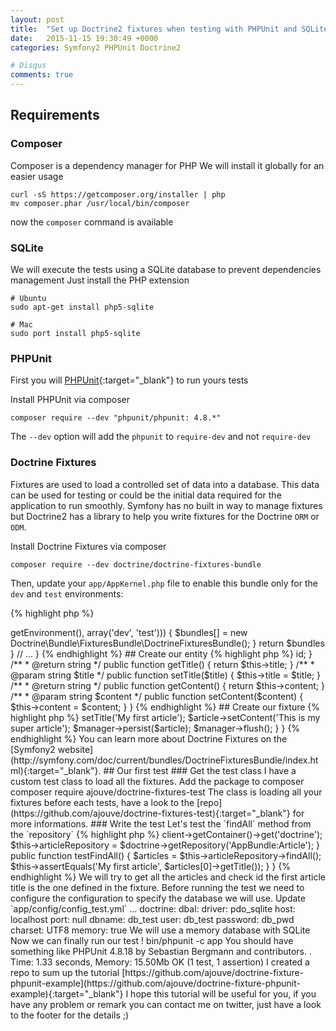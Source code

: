 ```yaml
---
layout: post
title:  "Set up Doctrine2 fixtures when testing with PHPUnit and SQLite"
date:   2015-11-15 19:30:49 +0000
categories: Symfony2 PHPUnit Doctrine2

# Disqus
comments: true
---
```


## Requirements

### Composer

Composer is a dependency manager for PHP
We will install it globally for an easier usage

    curl -sS https://getcomposer.org/installer | php
    mv composer.phar /usr/local/bin/composer

now the `composer` command is available

### SQLite

We will execute the tests using a SQLite database to prevent dependencies management
Just install the PHP extension

    # Ubuntu
    sudo apt-get install php5-sqlite

    # Mac
    sudo port install php5-sqlite

### PHPUnit

First you will [PHPUnit](https://phpunit.de/){:target="_blank"} to run yours tests

Install PHPUnit via composer

    composer require --dev "phpunit/phpunit: 4.8.*"

The `--dev` option will add the `phpunit` to `require-dev` and not `require-dev`

### Doctrine Fixtures

Fixtures are used to load a controlled set of data into a database. This data can be used for testing or could be the initial data required for the application to run smoothly. Symfony has no built in way to manage fixtures but Doctrine2 has a library to help you write fixtures for the Doctrine `ORM` or `ODM`.

Install Doctrine Fixtures via composer

    composer require --dev doctrine/doctrine-fixtures-bundle

Then, update your `app/AppKernel.php` file to enable this bundle only for the `dev` and `test` environments:

{% highlight php %}
<?php
// app/AppKernel.php
// ...

class AppKernel extends Kernel
{
    public function registerBundles()
    {
        // ...
        if (in_array($this->getEnvironment(), array('dev', 'test'))) {
            $bundles[] = new Doctrine\Bundle\FixturesBundle\DoctrineFixturesBundle();
        }

        return $bundles
    }

    // ...
}
{% endhighlight %}

## Create our entity

{% highlight php %}
<?php

namespace AppBundle\Entity;

use Doctrine\ORM\Mapping as ORM;

/**
 * @ORM\Table(name="article")
 * @ORM\Entity
 */
class Article
{
    /**
     * @var integer
     *
     * @ORM\Column(name="id", type="integer")
     * @ORM\Id
     * @ORM\GeneratedValue(strategy="AUTO")
     */
    private $id;

    /**
     * @var string
     *
     * @ORM\Column(name="title", type="string", length=255)
     */
    private $title;

    /**
     * @var string
     *
     * @ORM\Column(name="content", type="text")
     */
    private $content;

    /**
     * @return int
     */
    public function getId()
    {
        return $this->id;
    }

    /**
     * @return string
     */
    public function getTitle()
    {
        return $this->title;
    }

    /**
     * @param string $title
     */
    public function setTitle($title)
    {
        $this->title = $title;
    }

    /**
     * @return string
     */
    public function getContent()
    {
        return $this->content;
    }

    /**
     * @param string $content
     */
    public function setContent($content)
    {
        $this->content = $content;
    }
}
{% endhighlight %}

## Create our fixture

{% highlight php %}
<?php

namespace AppBundle\DataFixtures\ORM;

use AppBundle\Entity\Article;
use Doctrine\Common\DataFixtures\FixtureInterface;
use Doctrine\Common\Persistence\ObjectManager;

class LoadArticleData implements FixtureInterface
{
    public function load(ObjectManager $manager)
    {
        $article = new Article();
        $article->setTitle('My first article');
        $article->setContent('This is my super article');

        $manager->persist($article);
        $manager->flush();
    }
}
{% endhighlight %}

You can learn more about Doctrine Fixtures on the [Symfony2 website](http://symfony.com/doc/current/bundles/DoctrineFixturesBundle/index.html){:target="_blank"}.

## Our first test

### Get the test class

I have a custom test class to load all the fixtures.
Add the package to composer

    composer require ajouve/doctrine-fixtures-test

The class is loading all your fixtures before each tests, have a look to the [repo](https://github.com/ajouve/doctrine-fixtures-test){:target="_blank"} for more informations.

### Write the test

Let's test the `findAll` method from the `repository`

{% highlight php %}
<?php

namespace AppBundle\Tests\Functional\Repository;

use Doctrine\ORM\EntityRepository;
use DoctrineFixturesTest\FixtureTestCase;

class ArticleRepositoryTest extends FixtureTestCase
{
    /** @var EntityRepository */
    private $articleRepository;

    public function setUp()
    {
        parent::setUp();

        $doctrine = $this->client->getContainer()->get('doctrine');

        $this->articleRepository = $doctrine->getRepository('AppBundle:Article');
    }

    public function testFindAll()
    {
        $articles = $this->articleRepository->findAll();

        $this->assertEquals('My first article', $articles[0]->getTitle());
    }
}
{% endhighlight %}

We will try to get all the articles and check id the first article title is the one defined in the fixture.

Before running the test we need to configure the configuration to specify the database we will use.
Update `app/config/config_test.yml`

    ...
    doctrine:
        dbal:
            driver:   pdo_sqlite
            host:     localhost
            port:     null
            dbname:   db_test
            user:     db_test
            password: db_pwd
            charset:  UTF8
            memory:   true

We will use a memory database with SQLite

Now we can finally run our test !

    bin/phpunit -c app

You should have something like

    PHPUnit 4.8.18 by Sebastian Bergmann and contributors.

    .

    Time: 1.33 seconds, Memory: 15.50Mb

    OK (1 test, 1 assertion)

I created a repo to sum up the tutorial [https://github.com/ajouve/doctrine-fixture-phpunit-example](https://github.com/ajouve/doctrine-fixture-phpunit-example){:target="_blank"}

I hope this tutorial will be useful for you, if you have any problem or remark you can contact me on twitter, just have a look to the footer for the details ;)
